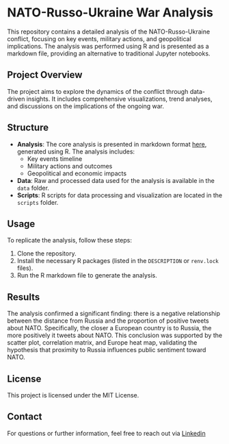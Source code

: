 # NATO-Russo-Ukraine War Analysis

This repository contains a detailed analysis of the NATO-Russo-Ukraine conflict, focusing on key events, military actions, and geopolitical implications. The analysis was performed using R and is presented as a markdown file, providing an alternative to traditional Jupyter notebooks.

## Project Overview

The project aims to explore the dynamics of the conflict through data-driven insights. It includes comprehensive visualizations, trend analyses, and discussions on the implications of the ongoing war.

## Structure

- **Analysis**: The core analysis is presented in markdown format [here](https://asaines.github.io/NATO_Russo_Ukriane_War/), generated using R. The analysis includes:
  - Key events timeline
  - Military actions and outcomes
  - Geopolitical and economic impacts
- **Data**: Raw and processed data used for the analysis is available in the `data` folder.
- **Scripts**: R scripts for data processing and visualization are located in the `scripts` folder.

## Usage

To replicate the analysis, follow these steps:

1. Clone the repository.
2. Install the necessary R packages (listed in the `DESCRIPTION` or `renv.lock` files).
3. Run the R markdown file to generate the analysis.

## Results

The analysis confirmed a significant finding: there is a negative relationship between the distance from Russia and the proportion of positive tweets about NATO. Specifically, the closer a European country is to Russia, the more positively it tweets about NATO. This conclusion was supported by the scatter plot, correlation matrix, and Europe heat map, validating the hypothesis that proximity to Russia influences public sentiment toward NATO.

## License

This project is licensed under the MIT License.


## Contact

For questions or further information, feel free to reach out via [Linkedin](https://www.linkedin.com/in/asaines/)
